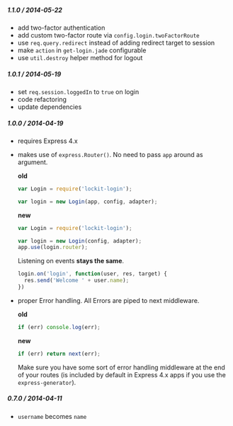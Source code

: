 
##### 1.1.0 / 2014-05-22

- add two-factor authentication
- add custom two-factor route via `config.login.twoFactorRoute`
- use `req.query.redirect` instead of adding redirect target to session
- make `action` in `get-login.jade` configurable
- use `util.destroy` helper method for logout

##### 1.0.1 / 2014-05-19

- set `req.session.loggedIn` to `true` on login
- code refactoring
- update dependencies

##### 1.0.0 / 2014-04-19

- requires Express 4.x
- makes use of `express.Router()`. No need to pass `app` around as argument.

  **old**

  ```js
  var Login = require('lockit-login');

  var login = new Login(app, config, adapter);
  ```

  **new**

  ```js
  var Login = require('lockit-login');

  var login = new Login(config, adapter);
  app.use(login.router);
  ```

  Listening on events **stays the same**.

  ```js
  login.on('login', function(user, res, target) {
    res.send('Welcome ' + user.name);
  })
  ```

- proper Error handling. All Errors are piped to next middleware.

  **old**

  ```js
  if (err) console.log(err);
  ```

  **new**

  ```js
  if (err) return next(err);
  ```

  Make sure you have some sort of error handling middleware at the end of your
  routes (is included by default in Express 4.x apps if you use the `express-generator`).

##### 0.7.0 / 2014-04-11

- `username` becomes `name`
